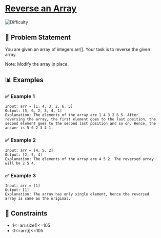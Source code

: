 # [Reverse an Array](https://www.geeksforgeeks.org/batch/gfg-160-problems/track/arrays-gfg-160/problem/reverse-an-array)

![Difficulty](https://img.shields.io/badge/Difficulty-Easy-green.svg)

## 📝 Problem Statement

You are given an array of integers arr[]. Your task is to reverse the given array.

Note: Modify the array in place.

## 📊 Examples

### ✅ Example 1

```
Input: arr = [1, 4, 3, 2, 6, 5]
Output: [5, 6, 2, 3, 4, 1]
Explanation: The elements of the array are 1 4 3 2 6 5. After reversing the array, the first element goes to the last position, the second element goes to the second last position and so on. Hence, the answer is 5 6 2 3 4 1.
```

### ✅ Example 2

```
Input: arr = [4, 5, 2]
Output: [2, 5, 4]
Explanation: The elements of the array are 4 5 2. The reversed array will be 2 5 4.
```

### ✅ Example 3

```
Input: arr = [1]
Output: [1]
Explanation: The array has only single element, hence the reversed array is same as the original.
```

## 📌 Constraints

- 1<=arr.size()<=105  
- 0<=arr[i]<=105  